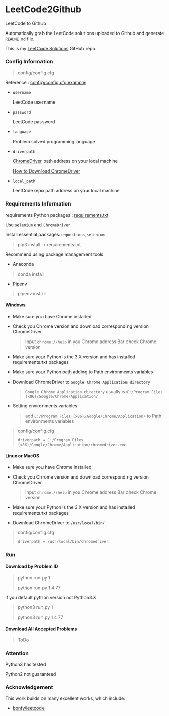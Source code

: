 # LeetCode2Github

LeetCode to Github

Automatically grab the LeetCode solutions uploaded to Github and generate `README.md` file.

This is my [LeetCode Solutions](https://github.com/quinwu/LeetCode) GitHub repo.

### Config Information

> config/config.cfg

Reference : [config/config.cfg.example](config/config.cfg.example)

- `username` 

    LeetCode username

- `password`

    LeetCode password

- `language`

    Problem solved programming language

- `driverpath`

    [ChromeDriver](https://sites.google.com/a/chromium.org/chromedriver/) path address on your local machine

    [How to Download ChromeDriver](https://germey.gitbooks.io/python3webspider/content/1.2.3-ChromeDriver%E7%9A%84%E5%AE%89%E8%A3%85.html)

- `local_path`

    LeetCode repo path address on your local machine

### Requirements Information

requirements Python packages : [requirements.txt](requirements.txt)

Use `selenium` and `ChromeDriver`

Install essential packages:`requestions`,`selenium`

> pip3 install -r requirements.txt

Recommend using package management tools:

- Anaconda

> conda install 

- Pipenv

> pipenv install


#### Windows

- Make sure you have Chrome installed 

- Check you Chrome version and download corresponding version ChromeDriver

  > Input `chrome://help` in you Chrome address Bar check Chrome version

- Make sure your Python is the 3.X version and has installed requirements.txt packages

- Make sure your Python path adding to Path environments variables

- Download ChromeDriver to `Google Chrome Application directory`
  > `Google Chrome Application directory` usually is `C:/Program Files (x86)/Google/Chrome/Application/`

- Setting environments variables
  > add `C:/Program Files (x86)/Google/Chrome/Application/` to Path environments variables 


> config/config.cfg 
>
>`driverpath = C:/Program Files (x86)/Google/Chrome/Application/chromedriver.exe`

#### Linux or MacOS

- Make sure you have Chrome installed

- Check you Chrome version and download corresponding version ChromeDriver

   > Input `chrome://help` in you Chrome address Bar check Chrome version
  
- Make sure your Python is the 3.X version and has installed requirements.txt packages

- Download ChromeDriver to `/usr/local/bin/`

> config/config.cfg 
>
> `driverpath = /usr/local/bin/chromedriver`


### Run

#### Download by Problem ID

> python run.py 1
>
> python run.py 1 4 77

if you default python version not Python3.X

> python3 run.py 1
>
> python3 run.py 1 4 77

#### Download All Accepted Problems

> ToDo

### Attention

Python3 has tested 

Python2 not guaranteed

### Acknowledgement

This work builds on many excellent works, which include:

- [bonfy/leetcode](https://github.com/bonfy/leetcode)